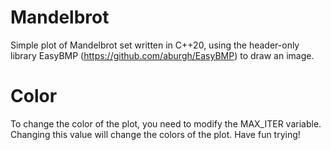 # Mandelbrot

Simple plot of Mandelbrot set written in C++20, using the header-only library EasyBMP (https://github.com/aburgh/EasyBMP) to draw an image. 

# Color

To change the color of the plot, you need to modify the MAX_ITER variable. Changing this value will change the colors of the plot. Have fun trying!
